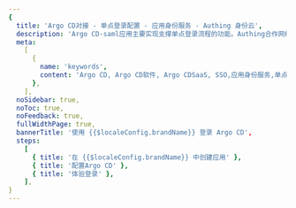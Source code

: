 ```yaml
---
{
  title: 'Argo CD对接 - 单点登录配置 - 应用身份服务 - Authing 身份云',
  description: 'Argo CD-saml应用主要实现支撑单点登录流程的功能。Authing合作网络提供 Argo CD对接，单点登录，SSO，实现应用的快捷登录、免密登录，提升员工办公体验、增强用户体验，增强企业数字化服务水平。',
  meta:
    [
      {
        name: 'keywords',
        content: 'Argo CD, Argo CD软件, Argo CDSaaS, SSO,应用身份服务,单点登录配置,Authing身份云',
      },
    ],
  noSidebar: true,
  noToc: true,
  noFeedback: true,
  fullWidthPage: true,
  bannerTitle: '使用 {{$localeConfig.brandName}} 登录 Argo CD',
  steps:
    [
      { title: '在 {{$localeConfig.brandName}} 中创建应用' },
      { title: '配置Argo CD' },
      { title: '体验登录' },
    ],
}
---
```


<IntegrationDetail/>
